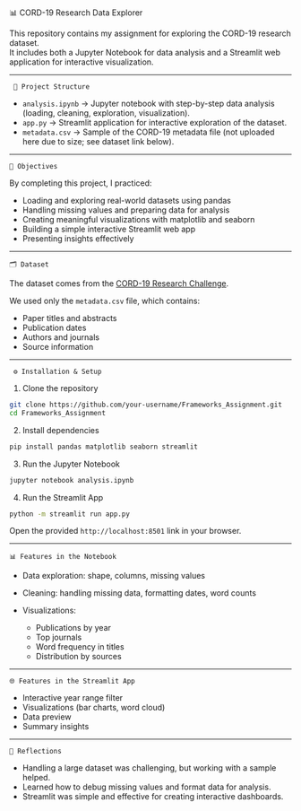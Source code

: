    📊 CORD-19 Research Data Explorer

This repository contains my assignment for exploring the CORD-19 research dataset.  
It includes both a Jupyter Notebook for data analysis and a Streamlit web application for interactive visualization.

---

     📁 Project Structure
- `analysis.ipynb` → Jupyter notebook with step-by-step data analysis (loading, cleaning, exploration, visualization).
- `app.py` → Streamlit application for interactive exploration of the dataset.
- `metadata.csv` → Sample of the CORD-19 metadata file (not uploaded here due to size; see dataset link below).

---

    🎯 Objectives
By completing this project, I practiced:
- Loading and exploring real-world datasets using pandas  
- Handling missing values and preparing data for analysis  
- Creating meaningful visualizations with matplotlib and seaborn  
- Building a simple interactive Streamlit web app 
- Presenting insights effectively  

---

    🗂 Dataset
The dataset comes from the [CORD-19 Research Challenge](https://www.kaggle.com/allen-institute-for-ai/CORD-19-research-challenge).

We used only the `metadata.csv` file, which contains:
- Paper titles and abstracts  
- Publication dates  
- Authors and journals  
- Source information  

---
     ⚙️ Installation & Setup

1. Clone the repository
```bash
git clone https://github.com/your-username/Frameworks_Assignment.git
cd Frameworks_Assignment
````

 2. Install dependencies

```bash
pip install pandas matplotlib seaborn streamlit
```

3. Run the Jupyter Notebook

```bash
jupyter notebook analysis.ipynb
```

 4. Run the Streamlit App

```bash
python -m streamlit run app.py
```

Open the provided `http://localhost:8501` link in your browser.

---

    📊 Features in the Notebook

* Data exploration: shape, columns, missing values
* Cleaning: handling missing data, formatting dates, word counts
* Visualizations:

  * Publications by year
  * Top journals
  * Word frequency in titles
  * Distribution by sources

---

    🌐 Features in the Streamlit App

* Interactive year range filter
* Visualizations (bar charts, word cloud)
* Data preview
* Summary insights

---

    📌 Reflections

* Handling a large dataset was challenging, but working with a sample helped.
* Learned how to debug missing values and format data for analysis.
* Streamlit was simple and effective for creating interactive dashboards.
